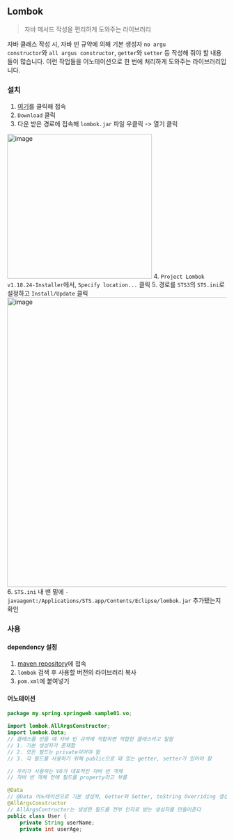 ## Lombok

> 자바 메서드 작성을 편리하게 도와주는 라이브러리

자바 클래스 작성 시, 자바 빈 규약에 의해 기본 생성자 <code>no argu constructor</code>와 <code>all argus constructor</code>, <code>getter</code>와 <code>setter</code> 등 작성해 줘야 할 내용들이 많습니다. 이런 작업들을 어노테이션으로 한 번에 처리하게 도와주는 라이브러리입니다.

### 설치

1. [여기](https://www.projectlombok.org/download)를 클릭해 접속
2. <code>Download</code> 클릭
3. 다운 받은 경로에 접속해 <code>lombok.jar</code> 파일 우클릭 -> 열기 클릭
<img width="332" alt="image" src="https://user-images.githubusercontent.com/85447054/221396163-441544b4-3c01-4de2-8542-eaa875b796f4.png">
4. <code>Project Lombok v1.18.24-Installer</code>에서, <code>Specify location...</code> 클릭
5. 경로를 <code>STS3</code>의 <code>STS.ini</code>로 설정하고 <code>Install/Update</code> 클릭
<img width="665" alt="image" src="https://user-images.githubusercontent.com/85447054/221396205-0e57c714-7770-4161-a430-7e9f030a0215.png">
6. <code>STS.ini</code> 내 맨 밑에 <code>-javaagent:/Applications/STS.app/Contents/Eclipse/lombok.jar</code> 추가됐는지 확인

### 사용

#### dependency 설정

1. [maven repository](https://mvnrepository.com/)에 접속
2. <code>lombok</code> 검색 후 사용할 버전의 라이브러리 복사
2. <code>pom.xml</code>에 붙여넣기

#### 어노테이션

```java
package my.spring.springweb.sample01.vo;

import lombok.AllArgsConstructor;
import lombok.Data;
// 클래스를 만들 때 자바 빈 규약에 적합하면 적합한 클래스라고 말함
// 1. 기본 생성자가 존재함
// 2. 모든 필드는 private이어야 함
// 3. 각 필드를 사용하기 위해 public으로 돼 있는 getter, setter가 있어야 함

// 우리가 사용하는 VO가 대표적인 자바 빈 객체
// 자바 빈 객체 안에 필드를 property라고 부름

@Data
// @Data 어노테이션으로 기본 생성자, Getter와 Setter, toString Overriding 생성 등의 역할을 한 번에 수행할 수 있다
@AllArgsConstructor
// AllArgsContructor는 생성한 필드를 전부 인자로 받는 생성자를 만들어준다
public class User {
	private String userName;
	private int userAge;
```